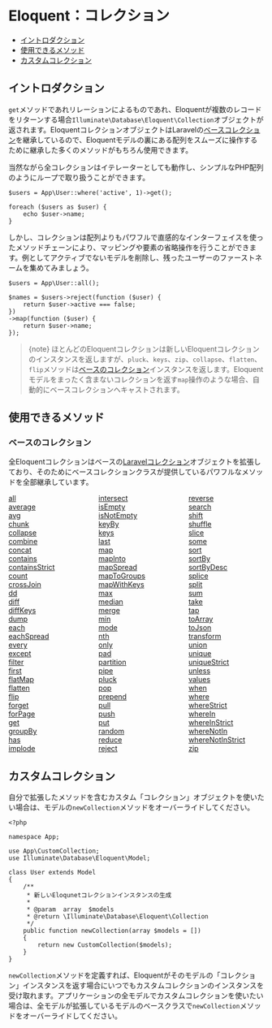 # Eloquent：コレクション

- [イントロダクション](#introduction)
- [使用できるメソッド](#available-methods)
- [カスタムコレクション](#custom-collections)

<a name="introduction"></a>
## イントロダクション

`get`メソッドであれリレーションによるものであれ、Eloquentが複数のレコードをリターンする場合`Illuminate\Database\Eloquent\Collection`オブジェクトが返されます。EloquentコレクションオブジェクトはLaravelの[ベースコレクション](/docs/{{version}}/collections)を継承しているので、Eloquentモデルの裏にある配列をスムーズに操作するために継承した多くのメソッドがもちろん使用できます。

当然ながら全コレクションはイテレーターとしても動作し、シンプルなPHP配列のようにループで取り扱うことができます。

    $users = App\User::where('active', 1)->get();

    foreach ($users as $user) {
        echo $user->name;
    }

しかし、コレクションは配列よりもパワフルで直感的なインターフェイスを使ったメソッドチェーンにより、マッピングや要素の省略操作を行うことができます。例としてアクティブでないモデルを削除し、残ったユーザーのファーストネームを集めてみましょう。

    $users = App\User::all();

    $names = $users->reject(function ($user) {
        return $user->active === false;
    })
    ->map(function ($user) {
        return $user->name;
    });

> {note} ほとんどのEloquentコレクションは新しいEloquentコレクションのインスタンスを返しますが、`pluck`、`keys`、`zip`、`collapse`、`flatten`、`flip`メソッドは[ベースのコレクション](/docs/{{version}}/collections)インスタンスを返します。Eloquentモデルをまったく含まないコレクションを返す`map`操作のような場合、自動的にベースコレクションへキャストされます。

<a name="available-methods"></a>
## 使用できるメソッド

### ベースのコレクション

全Eloquentコレクションはベースの[Laravelコレクション](/docs/{{version}}/collections)オブジェクトを拡張しており、そのためにベースコレクションクラスが提供しているパワフルなメソッドを全部継承しています。

<style>
    #collection-method-list > p {
        column-count: 3; -moz-column-count: 3; -webkit-column-count: 3;
        column-gap: 2em; -moz-column-gap: 2em; -webkit-column-gap: 2em;
    }

    #collection-method-list a {
        display: block;
    }
</style>

<div id="collection-method-list" markdown="1">

[all](/docs/{{version}}/collections#method-all)
[average](/docs/{{version}}/collections#method-average)
[avg](/docs/{{version}}/collections#method-avg)
[chunk](/docs/{{version}}/collections#method-chunk)
[collapse](/docs/{{version}}/collections#method-collapse)
[combine](/docs/{{version}}/collections#method-combine)
[concat](/docs/{{version}}/collections#method-concat)
[contains](/docs/{{version}}/collections#method-contains)
[containsStrict](/docs/{{version}}/collections#method-containsstrict)
[count](/docs/{{version}}/collections#method-count)
[crossJoin](/docs/{{version}}/collections#method-crossjoin)
[dd](/docs/{{version}}/collections#method-dd)
[diff](/docs/{{version}}/collections#method-diff)
[diffKeys](/docs/{{version}}/collections#method-diffkeys)
[dump](/docs/{{version}}/collections#method-dump)
[each](/docs/{{version}}/collections#method-each)
[eachSpread](/docs/{{version}}/collections#method-eachspread)
[every](/docs/{{version}}/collections#method-every)
[except](/docs/{{version}}/collections#method-except)
[filter](/docs/{{version}}/collections#method-filter)
[first](/docs/{{version}}/collections#method-first)
[flatMap](/docs/{{version}}/collections#method-flatmap)
[flatten](/docs/{{version}}/collections#method-flatten)
[flip](/docs/{{version}}/collections#method-flip)
[forget](/docs/{{version}}/collections#method-forget)
[forPage](/docs/{{version}}/collections#method-forpage)
[get](/docs/{{version}}/collections#method-get)
[groupBy](/docs/{{version}}/collections#method-groupby)
[has](/docs/{{version}}/collections#method-has)
[implode](/docs/{{version}}/collections#method-implode)
[intersect](/docs/{{version}}/collections#method-intersect)
[isEmpty](/docs/{{version}}/collections#method-isempty)
[isNotEmpty](/docs/{{version}}/collections#method-isnotempty)
[keyBy](/docs/{{version}}/collections#method-keyby)
[keys](/docs/{{version}}/collections#method-keys)
[last](/docs/{{version}}/collections#method-last)
[map](/docs/{{version}}/collections#method-map)
[mapInto](/docs/{{version}}/collections#method-mapinto)
[mapSpread](/docs/{{version}}/collections#method-mapspread)
[mapToGroups](/docs/{{version}}/collections#method-maptogroups)
[mapWithKeys](/docs/{{version}}/collections#method-mapwithkeys)
[max](/docs/{{version}}/collections#method-max)
[median](/docs/{{version}}/collections#method-median)
[merge](/docs/{{version}}/collections#method-merge)
[min](/docs/{{version}}/collections#method-min)
[mode](/docs/{{version}}/collections#method-mode)
[nth](/docs/{{version}}/collections#method-nth)
[only](/docs/{{version}}/collections#method-only)
[pad](/docs/{{version}}/collections#method-pad)
[partition](/docs/{{version}}/collections#method-partition)
[pipe](/docs/{{version}}/collections#method-pipe)
[pluck](/docs/{{version}}/collections#method-pluck)
[pop](/docs/{{version}}/collections#method-pop)
[prepend](/docs/{{version}}/collections#method-prepend)
[pull](/docs/{{version}}/collections#method-pull)
[push](/docs/{{version}}/collections#method-push)
[put](/docs/{{version}}/collections#method-put)
[random](/docs/{{version}}/collections#method-random)
[reduce](/docs/{{version}}/collections#method-reduce)
[reject](/docs/{{version}}/collections#method-reject)
[reverse](/docs/{{version}}/collections#method-reverse)
[search](/docs/{{version}}/collections#method-search)
[shift](/docs/{{version}}/collections#method-shift)
[shuffle](/docs/{{version}}/collections#method-shuffle)
[slice](/docs/{{version}}/collections#method-slice)
[some](/docs/{{version}}/collections#method-some)
[sort](/docs/{{version}}/collections#method-sort)
[sortBy](/docs/{{version}}/collections#method-sortby)
[sortByDesc](/docs/{{version}}/collections#method-sortbydesc)
[splice](/docs/{{version}}/collections#method-splice)
[split](/docs/{{version}}/collections#method-split)
[sum](/docs/{{version}}/collections#method-sum)
[take](/docs/{{version}}/collections#method-take)
[tap](/docs/{{version}}/collections#method-tap)
[toArray](/docs/{{version}}/collections#method-toarray)
[toJson](/docs/{{version}}/collections#method-tojson)
[transform](/docs/{{version}}/collections#method-transform)
[union](/docs/{{version}}/collections#method-union)
[unique](/docs/{{version}}/collections#method-unique)
[uniqueStrict](/docs/{{version}}/collections#method-uniquestrict)
[unless](/docs/{{version}}/collections#method-unless)
[values](/docs/{{version}}/collections#method-values)
[when](/docs/{{version}}/collections#method-when)
[where](/docs/{{version}}/collections#method-where)
[whereStrict](/docs/{{version}}/collections#method-wherestrict)
[whereIn](/docs/{{version}}/collections#method-wherein)
[whereInStrict](/docs/{{version}}/collections#method-whereinstrict)
[whereNotIn](/docs/{{version}}/collections#method-wherenotin)
[whereNotInStrict](/docs/{{version}}/collections#method-wherenotinstrict)
[zip](/docs/{{version}}/collections#method-zip)

</div>

<a name="custom-collections"></a>
## カスタムコレクション

自分で拡張したメソッドを含むカスタム「コレクション」オブジェクトを使いたい場合は、モデルの`newCollection`メソッドをオーバーライドしてください。

    <?php

    namespace App;

    use App\CustomCollection;
    use Illuminate\Database\Eloquent\Model;

    class User extends Model
    {
        /**
         * 新しいEloqunetコレクションインスタンスの生成
         *
         * @param  array  $models
         * @return \Illuminate\Database\Eloquent\Collection
         */
        public function newCollection(array $models = [])
        {
            return new CustomCollection($models);
        }
    }

`newCollection`メソッドを定義すれば、Eloquentがそのモデルの「コレクション」インスタンスを返す場合にいつでもカスタムコレクションのインスタンスを受け取れます。アプリケーションの全モデルでカスタムコレクションを使いたい場合は、全モデルが拡張しているモデルのベースクラスで`newCollection`メソッドをオーバーライドしてください。
